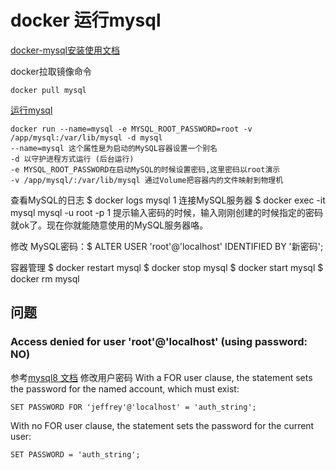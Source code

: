 # docker 运行mysql
[docker-mysql安装使用文档](https://hub.docker.com/_/mysql/)

docker拉取镜像命令

    docker pull mysql

[运行mysql](https://blog.csdn.net/u013710784/article/details/78772117)

    docker run --name=mysql -e MYSQL_ROOT_PASSWORD=root -v /app/mysql:/var/lib/mysql -d mysql
    --name=mysql 这个属性是为启动的MySQL容器设置一个别名
    -d 以守护进程方式运行 (后台运行)
    -e MYSQL_ROOT_PASSWORD在启动MySQL的时候设置密码,这里密码以root演示
    -v /app/mysql/:/var/lib/mysql 通过Volume把容器内的文件映射到物理机

查看MySQL的日志
$ docker logs mysql
1
连接MySQL服务器
$ docker exec -it mysql mysql -u root -p
1
提示输入密码的时候，输入刚刚创建的时候指定的密码就ok了。现在你就能随意使用的MySQL服务器咯。

修改 MySQL密码：$ ALTER USER 'root'@'localhost' IDENTIFIED BY '新密码';

容器管理
$ docker restart mysql
$ docker stop mysql
$ docker start mysql
$ docker rm mysql




## 问题
###  Access denied for user 'root'@'localhost' (using password: NO)
参考[mysql8 文档](https://dev.mysql.com/doc/refman/8.0/en/set-password.html)
修改用户密码
With a FOR user clause, the statement sets the password for the named account, which must exist:

    SET PASSWORD FOR 'jeffrey'@'localhost' = 'auth_string';

With no FOR user clause, the statement sets the password for the current user:

    SET PASSWORD = 'auth_string';

